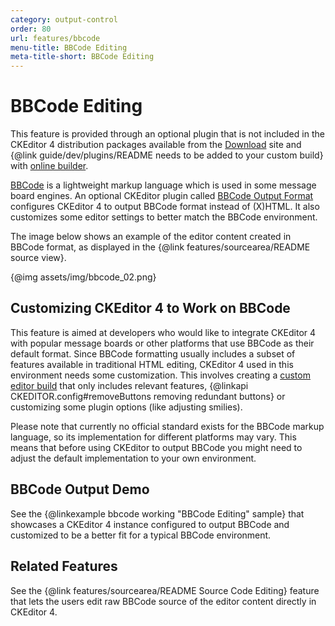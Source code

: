 ```yaml
---
category: output-control
order: 80
url: features/bbcode
menu-title: BBCode Editing
meta-title-short: BBCode Editing
---
```

<!--
Copyright (c) 2003-2022, CKSource Holding sp. z o.o. All rights reserved.
For licensing, see LICENSE.md.
-->

# BBCode Editing

<info-box info="">
 This feature is provided through an optional plugin that is not included in the CKEditor 4 distribution packages available from the <a href="https://ckeditor.com/ckeditor-4/download/">Download</a> site and {@link guide/dev/plugins/README needs to be added to your custom build} with <a href="https://ckeditor.com/cke4/builder">online builder</a>.
</info-box>

[BBCode](http://en.wikipedia.org/wiki/BBCode) is a lightweight markup language which is used in some message board engines. An optional CKEditor plugin called [BBCode Output Format](https://ckeditor.com/cke4/addon/bbcode) configures CKEditor 4 to output BBCode format instead of (X)HTML. It also customizes some editor settings to better match the BBCode environment.

The image below shows an example of the editor content created in BBCode format, as displayed in the {@link features/sourcearea/README source view}.

{@img assets/img/bbcode_02.png}

## Customizing CKEditor 4 to Work on BBCode

This feature is aimed at developers who would like to integrate CKEditor 4 with popular message boards or other platforms that use BBCode as their default format. Since BBCode formatting usually includes a subset of features available in traditional HTML editing, CKEditor 4 used in this environment needs some customization. This involves creating a [custom editor build](https://ckeditor.com/cke4/builder) that only includes relevant features, {@linkapi CKEDITOR.config#removeButtons removing redundant buttons} or customizing some plugin options (like adjusting smilies).

<info-box hint="">
 Please note that currently no official standard exists for the BBCode markup language, so its implementation for different platforms may vary. This means that before using CKEditor to output BBCode you might need to adjust the default implementation to your own environment.
</info-box>

## BBCode Output Demo

See the {@linkexample bbcode working "BBCode Editing" sample} that showcases a CKEditor 4 instance configured to output BBCode and customized to be a better fit for a typical BBCode environment.

## Related Features

See the {@link features/sourcearea/README Source Code Editing} feature that lets the users edit raw BBCode source of the editor content directly in CKEditor 4.
